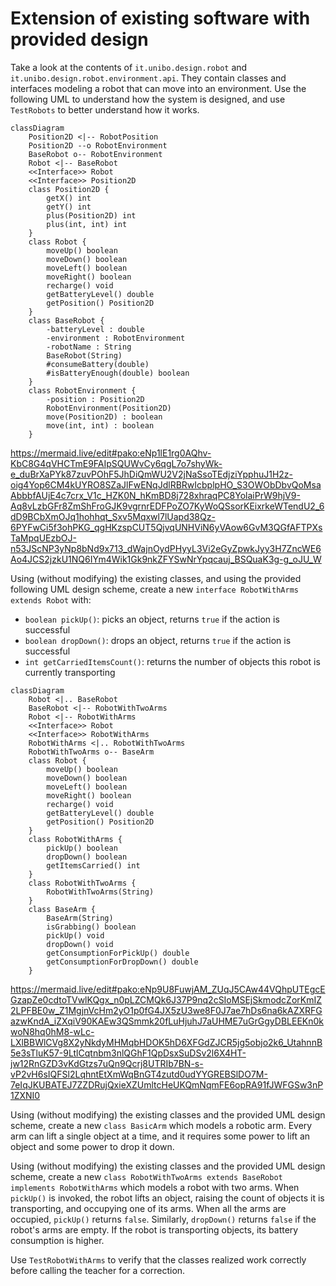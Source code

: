 # Extension of existing software with provided design

Take a look at the contents of `it.unibo.design.robot` and `it.unibo.design.robot.environment.api`. They contain classes and interfaces modeling a robot that can move into an environment.
Use the following UML to understand how the system is designed, and use `TestRobots` to better understand how it works.

```mermaid
classDiagram
    Position2D <|-- RobotPosition
    Position2D --o RobotEnvironment
    BaseRobot o-- RobotEnvironment
    Robot <|-- BaseRobot
    <<Interface>> Robot
    <<Interface>> Position2D
    class Position2D {
        getX() int
        getY() int
        plus(Position2D) int
        plus(int, int) int
    }
    class Robot {
        moveUp() boolean
        moveDown() boolean
        moveLeft() boolean
        moveRight() boolean
        recharge() void
        getBatteryLevel() double
        getPosition() Position2D
    }
    class BaseRobot {
        -batteryLevel : double
        -environment : RobotEnvironment
        -robotName : String
        BaseRobot(String)
        #consumeBattery(double)
        #isBatteryEnough(double) boolean
    }
    class RobotEnvironment {
        -position : Position2D
        RobotEnvironment(Position2D)
        move(Position2D) : boolean
        move(int, int) : boolean
    }
```

https://mermaid.live/edit#pako:eNp1lE1rg0AQhv-KbC8G4qVHCTmE9FAIpSQUWvCy6qgL7o7shyWk-e_duBrXaPYk87zuvPOhF5JhDiQmWU2V2jNaSsoTEdjziYpphuJ1H2z-oig4Yop6CM4kUYRO8SZaJlFwENqJdlRBRwIcbplpHO_S3OWObDbvQoMsaAbbbfAUjE4c7crx_V1c_HZK0N_hKmBD8j728xhraqPC8YolaiPrW9hjV9-Aq8vLzbGFr8ZmShFroGJK9vgrnrEDFPoZO7KyWoQSsorKEixrkeWTendU2_6dD9BCbXmOJq1hohhqt_Sxv5Mqxwl7lUapd38Qz-6PYFwCi5f3ohPKG_qgHKzspCUT5QjvqUNHViN6yVAow6GvM3QGfAFTPXsTaMpqUEzbOJ-n53JScNP3yNp8bNd9x713_dWajnOydPHyyL3Vi2eGyZpwkJyy3H7ZncWE6Ao4JCS2jzkU1NQ6IYm4Wik1Gk9nkZFYSwNrYpqcauj_BSQuaK3g-g_oJU_W

Using (without modifying) the existing classes, and using the provided following UML design scheme,
create a new `interface RobotWithArms extends Robot` with:
* `boolean pickUp()`: picks an object, returns `true` if the action is successful
* `boolean dropDown()`: drops an object, returns `true` if the action is successful
* `int getCarriedItemsCount()`: returns the number of objects this robot is currently transporting

```mermaid
classDiagram
    Robot <|.. BaseRobot
    BaseRobot <|-- RobotWithTwoArms
    Robot <|-- RobotWithArms
    <<Interface>> Robot
    <<Interface>> RobotWithArms
    RobotWithArms <|.. RobotWithTwoArms
    RobotWithTwoArms o-- BaseArm
    class Robot {
        moveUp() boolean
        moveDown() boolean
        moveLeft() boolean
        moveRight() boolean
        recharge() void
        getBatteryLevel() double
        getPosition() Position2D
    }
    class RobotWithArms {
        pickUp() boolean
        dropDown() boolean
        getItemsCarried() int
    }
    class RobotWithTwoArms {
        RobotWithTwoArms(String)
    }
    class BaseArm {
        BaseArm(String)
        isGrabbing() boolean
        pickUp() void
        dropDown() void
        getConsumptionForPickUp() double
        getConsumptionForDropDown() double
    }
```

https://mermaid.live/edit#pako:eNp9U8FuwjAM_ZUqJ5CAw44VQhpUTEgcEGzapZe0cdtoTVwlKQgx_n0pLZCMQk6J37P9nq2cSIoMSEjSkmodcZorKmIZ2LPFBE0w_Z1MgjnVcHm2yO1p0fG4JX5zU3we8F0J7ae7hDs6na6kAZXRFGazwKndA_iZXqiV90KAEw3QSmmk20fLuHjuhJ7aUHME7uGrGgyDBLEEKn0kwoN8hq0hM8-wLc-LXlBBWlCVg8X2yNkdyMHMqbHDOK5hD6XFGdZJCR5jg5objo2k6_UtahnnB5e3sTluK57-9LtlCqtnbm3nlQGhF1QpDsxSuDSv2l6X4HT-jw12RnGZD3vKdGtzs7uQn9Qcrj8UTRIb7BN-s-vP2vH6sIQFSl2LqhntEtXmWqBnGT4zutd0udYYGREBSlDO7M-7eIqJKUBATEJ7ZZDRujQxieXZUmltcHeUKQmNqmFE6opRA91fJWFGSw3nP1ZXNI0

Using (without modifying) the existing classes and the provided UML design scheme,
create a new `class BasicArm` which models a robotic arm.
Every arm can lift a single object at a time, and it requires some power to lift an object and some power to drop it down.

Using (without modifying) the existing classes and the provided UML design scheme,
create a new `class RobotWithTwoArms extends BaseRobot implements RobotWithArms` which models a robot with two arms.
When `pickUp()` is invoked, the robot lifts an object, raising the count of objects it is transporting, and occupying one of its arms.
When all the arms are occupied, `pickUp()` returns `false`.
Similarly, `dropDown()` returns `false` if the robot's arms are empty.
If the robot is transporting objects, its battery consumption is higher.

Use `TestRobotWithArms` to verify that the classes realized work correctly before calling the teacher for a correction.
